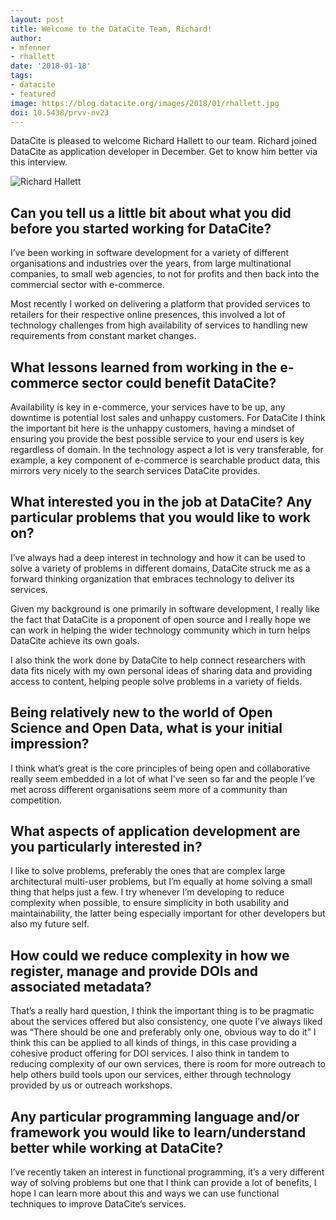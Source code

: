 ```yaml
---
layout: post
title: Welcome to the DataCite Team, Richard!
author:
- mfenner
- rhallett
date: '2018-01-18'
tags:
- datacite
- featured
image: https://blog.datacite.org/images/2018/01/rhallett.jpg
doi: 10.5438/prvv-nv23
---
```

DataCite is pleased to welcome Richard Hallett to our team. Richard joined DataCite as application developer in December. Get to know him better via this interview.

![Richard Hallett](/images/2018/01/rhallett.jpg)

## Can you tell us a little bit about what you did before you started working for DataCite?
I’ve been working in software development for a variety of different organisations and industries over the years, from large multinational companies, to small web agencies, to not for profits and then back into the commercial sector with e-commerce.

Most recently I worked on delivering a platform that provided services to retailers for their respective online presences, this involved a lot of technology challenges from high availability of services to handling new requirements from constant market changes.

## What lessons learned from working in the e-commerce sector could benefit DataCite?
Availability is key in e-commerce, your services have to be up, any downtime is potential lost sales and unhappy customers. For DataCite I think the important bit here is the unhappy customers, having a mindset of ensuring you provide the best possible service to your end users is key regardless of domain.
In the technology aspect a lot is very transferable, for example, a key component of e-commerce is searchable product data, this mirrors very nicely to the search services DataCite provides.

## What interested you in the job at DataCite? Any particular problems that you would like to work on?
I’ve always had a deep interest in technology and how it can be used to solve a variety of problems in different domains, DataCite struck me as a forward thinking organization that embraces technology to deliver its services.

Given my background is one primarily in software development, I really like the fact that DataCite is a proponent of open source and I really hope we can work in helping the wider technology community which in turn helps DataCite achieve its own goals.

I also think the work done by DataCite to help connect researchers with data fits nicely with my own personal ideas of sharing data and providing access to content, helping people solve problems in a variety of fields.

## Being relatively new to the world of Open Science and Open Data, what is your initial impression?
I think what’s great is the core principles of being open and collaborative really seem embedded in a lot of what I’ve seen so far and the people I’ve met across different organisations seem more of a community than competition.

## What aspects of application development are you particularly interested in?
I like to solve problems, preferably the ones that are complex large architectural multi-user problems, but I’m equally at home solving a small thing that helps just a few. I try whenever I’m developing to reduce complexity when possible, to ensure simplicity in both usability and maintainability, the latter being especially important for other developers but also my future self.

## How could we reduce complexity in how we register, manage and provide DOIs and associated metadata?
That’s a really hard question, I think the important thing is to be pragmatic about the services offered but also consistency, one quote I’ve always liked was “There should be one and preferably only one, obvious way to do it” I think this can be applied to all kinds of things, in this case providing a cohesive product offering for DOI services. I also think in tandem to reducing complexity of our own services, there is room for more outreach to help others build tools upon our services, either through technology provided by us or outreach workshops.

## Any particular programming language and/or framework you would like to learn/understand better while working at DataCite?
I’ve recently taken an interest in functional programming, it’s a very different way of solving problems but one that I think can provide a lot of benefits, I hope I can learn more about this and ways we can use functional techniques to improve DataCite’s services.
